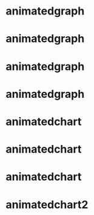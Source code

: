 # animatedgraph
# animatedgraph
# animatedgraph
# animatedgraph
# animatedchart
# animatedchart
# animatedchart
# animatedchart2
